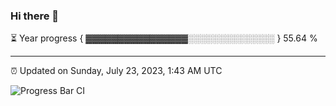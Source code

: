 ### Hi there 👋

⏳ Year progress { ▓▓▓▓▓▓▓▓▓▓▓▓▓▓▓▓░░░░░░░░░░░░░░ } 55.64 %

---

⏰ Updated on Sunday, July 23, 2023, 1:43 AM UTC

![Progress Bar CI](https://github.com/arthurbuhl/arthurbuhl/workflows/Progress%20Bar%20CI/badge.svg)
